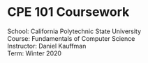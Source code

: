 # CPE 101 Coursework
School:       California Polytechnic State University\
Course:       Fundamentals of Computer Science\
Instructor:   Daniel Kauffman\
Term:         Winter 2020
